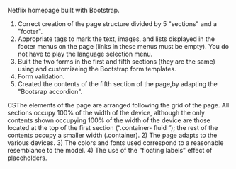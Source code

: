 Netflix homepage built with Bootstrap.
1) Correct creation of the page structure divided by 5 "sections" and a "footer".
2) Appropriate tags to mark the text, images, and lists displayed in the footer menus on the page (links in these menus must be empty). You do not have to play the language selection menu.
3) Built the two forms in the first and fifth sections (they are the same) using and customizeing the Bootstrap form templates.
4) Form validation.
5) Created the contents of the fifth section of the page,by adapting the "Bootsrap accordion".

CSThe elements of the page are arranged following the grid of the page. All sections occupy 100% of the width of the device, although the only contents shown occupying 100% of the width of the device are those located at the top of the first section (“.container- fluid ”); the rest of the contents occupy a smaller width (.container).
2) The page adapts to the various devices.
3) The colors and fonts used correspond to a reasonable resemblance to the model.
4) The use of the “floating labels” effect of placeholders. 

